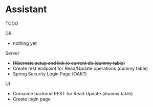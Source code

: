 # Assistant


TODO 

DB
- nothing yet

Server
- ~~Hibernate setup and link to current db (dummy table)~~
- Create rest endpoint for Read/Update operations (dummy table)
- Spring Security Login Page (OAK?)

UI 
- Consume backend REST for Read Update (dummy table)
- Create login page 

